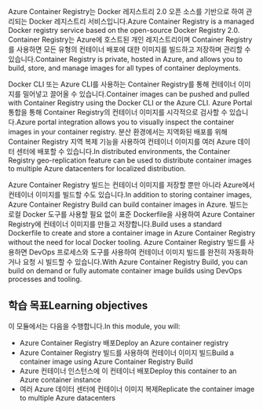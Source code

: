 <span data-ttu-id="aa7a2-101">Azure Container Registry는 Docker 레지스트리 2.0 오픈 소스를 기반으로 하여 관리되는 Docker 레지스트리 서비스입니다.</span><span class="sxs-lookup"><span data-stu-id="aa7a2-101">Azure Container Registry is a managed Docker registry service based on the open-source Docker Registry 2.0.</span></span> <span data-ttu-id="aa7a2-102">Container Registry는 Azure에 호스트된 개인 레지스트리이며 Container Registry를 사용하면 모든 유형의 컨테이너 배포에 대한 이미지를 빌드하고 저장하며 관리할 수 있습니다.</span><span class="sxs-lookup"><span data-stu-id="aa7a2-102">Container Registry is private, hosted in Azure, and allows you to build, store, and manage images for all types of container deployments.</span></span>

<span data-ttu-id="aa7a2-103">Docker CLI 또는 Azure CLI를 사용하는 Container Registry를 통해 컨테이너 이미지를 밀어넣고 끌어올 수 있습니다.</span><span class="sxs-lookup"><span data-stu-id="aa7a2-103">Container images can be pushed and pulled with Container Registry using the Docker CLI or the Azure CLI.</span></span> <span data-ttu-id="aa7a2-104">Azure Portal 통합을 통해 Container Registry의 컨테이너 이미지를 시각적으로 검사할 수 있습니다.</span><span class="sxs-lookup"><span data-stu-id="aa7a2-104">Azure portal integration allows you to visually inspect the container images in your container registry.</span></span> <span data-ttu-id="aa7a2-105">분산 환경에서는 지역화된 배포를 위해 Container Registry 지역 복제 기능을 사용하여 컨테이너 이미지를 여러 Azure 데이터 센터에 배포할 수 있습니다.</span><span class="sxs-lookup"><span data-stu-id="aa7a2-105">In distributed environments, the Container Registry geo-replication feature can be used to distribute container images to multiple Azure datacenters for localized distribution.</span></span>

<span data-ttu-id="aa7a2-106">Azure Container Registry 빌드는 컨테이너 이미지를 저장할 뿐만 아니라 Azure에서 컨테이너 이미지를 빌드할 수도 있습니다.</span><span class="sxs-lookup"><span data-stu-id="aa7a2-106">In addition to storing container images, Azure Container Registry Build can build container images in Azure.</span></span> <span data-ttu-id="aa7a2-107">빌드는 로컬 Docker 도구를 사용할 필요 없이 표준 Dockerfile을 사용하여 Azure Container Registry에 컨테이너 이미지를 만들고 저장합니다.</span><span class="sxs-lookup"><span data-stu-id="aa7a2-107">Build uses a standard Dockerfile to create and store a container image in Azure Container Registry without the need for local Docker tooling.</span></span> <span data-ttu-id="aa7a2-108">Azure Container Registry 빌드를 사용하면 DevOps 프로세스와 도구를 사용하여 컨테이너 이미지 빌드를 완전히 자동화하거나 요청 시 빌드할 수 있습니다.</span><span class="sxs-lookup"><span data-stu-id="aa7a2-108">With Azure Container Registry Build, you can build on demand or fully automate container image builds using DevOps processes and tooling.</span></span>

## <a name="learning-objectives"></a><span data-ttu-id="aa7a2-109">학습 목표</span><span class="sxs-lookup"><span data-stu-id="aa7a2-109">Learning objectives</span></span>

<span data-ttu-id="aa7a2-110">이 모듈에서는 다음을 수행합니다.</span><span class="sxs-lookup"><span data-stu-id="aa7a2-110">In this module, you will:</span></span>

- <span data-ttu-id="aa7a2-111">Azure Container Registry 배포</span><span class="sxs-lookup"><span data-stu-id="aa7a2-111">Deploy an Azure container registry</span></span>
- <span data-ttu-id="aa7a2-112">Azure Container Registry 빌드를 사용하여 컨테이너 이미지 빌드</span><span class="sxs-lookup"><span data-stu-id="aa7a2-112">Build a container image using Azure Container Registry Build</span></span>
- <span data-ttu-id="aa7a2-113">Azure 컨테이너 인스턴스에 이 컨테이너 배포</span><span class="sxs-lookup"><span data-stu-id="aa7a2-113">Deploy this container to an Azure container instance</span></span>
- <span data-ttu-id="aa7a2-114">여러 Azure 데이터 센터에 컨테이너 이미지 복제</span><span class="sxs-lookup"><span data-stu-id="aa7a2-114">Replicate the container image to multiple Azure datacenters</span></span>